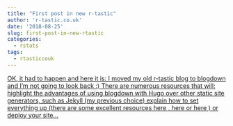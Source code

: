 ```yaml
---
title: "First post in new r-tastic"
author: 'r-tastic.co.uk'
date: '2018-08-25'
slug: first-post-in-new-rtastic
categories:
  - rstats
tags:
  - rtasticcouk
---
```


[OK, it had to happen and here it is: I moved my old r-tastic blog to blogdown and I’m not going to look back :) There are numerous resources that will: highlight the advantages of using blogdown with Hugo over other static site generators, such as Jekyll (my previous choice) explain how to set everything up (there are some excellent resources here , here or here ) or deploy your site...<click to read more>](https://r-tastic.co.uk/post/first-post-in-new-r-tastic/)

